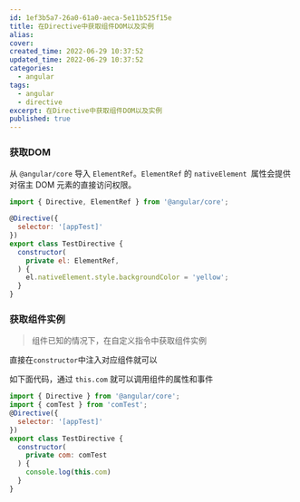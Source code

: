 ```yaml
---
id: 1ef3b5a7-26a0-61a0-aeca-5e11b525f15e
title: 在Directive中获取组件DOM以及实例
alias:
cover:
created_time: 2022-06-29 10:37:52
updated_time: 2022-06-29 10:37:52
categories:
  - angular
tags:
  - angular
  - directive
excerpt: 在Directive中获取组件DOM以及实例
published: true
---
```


### 获取DOM

从 `@angular/core` 导入 `ElementRef`。`ElementRef` 的 `nativeElement `属性会提供对宿主 DOM 元素的直接访问权限。

<!-- more -->
```javascript
import { Directive, ElementRef } from '@angular/core';

@Directive({
  selector: '[appTest]'
})
export class TestDirective {
  constructor(
    private el: ElementRef,
  ) {
    el.nativeElement.style.backgroundColor = 'yellow';
  }
}
```

### 获取组件实例

> 组件已知的情况下，在自定义指令中获取组件实例

直接在`constructor`中注入对应组件就可以

如下面代码，通过 `this.com` 就可以调用组件的属性和事件

```javascript
import { Directive } from '@angular/core';
import { comTest } from 'comTest';
@Directive({
  selector: '[appTest]'
})
export class TestDirective {
  constructor(
    private com: comTest
  ) {
    console.log(this.com)
  }
}

```